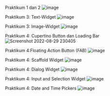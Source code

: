 Praktikum 1 dan 2
![image](https://user-images.githubusercontent.com/64391578/187228012-fee00ae8-1393-49ea-bccf-7b4f559703a5.png)

Praktikum 3: Text-Widget
![image](https://user-images.githubusercontent.com/64391578/187234407-958eac61-17fc-4d8e-9003-5117e5b2141f.png)

Praktikum 3: Image-Widget
![image](https://user-images.githubusercontent.com/64391578/187237653-7dc96dc8-127d-4a2b-aba7-0e9bfdab5f45.png)

Praktikum 4: Cupertino Button dan Loading Bar
![Screenshot 2022-08-29 230405](https://user-images.githubusercontent.com/64391578/187253083-de0008c9-a1bf-4034-b7d7-11e2a10670f3.png)

Praktikum 4:Floating Action Button (FAB)
![image](https://user-images.githubusercontent.com/64391578/187339822-0ae43a59-4d01-476e-a572-916eb0c7b6e4.png)

Praktikum 4: Scaffold Widget
![image](https://user-images.githubusercontent.com/64391578/187345341-f045261a-4516-4568-93bc-3521b1117f27.png)

Praktikum 4: Dialog Widget
![image](https://user-images.githubusercontent.com/64391578/187348141-37e0ec04-a280-45d6-a3a1-815c6003a6cd.png)

Praktikum 4: Input and Selection Widget
![image](https://user-images.githubusercontent.com/64391578/188048877-34112936-4b3c-4b0d-84a8-b2697915ad0a.png)

Praktikum 4: Date and Time Pickers
![image](https://user-images.githubusercontent.com/64391578/187355462-72ec496f-681e-43fb-9a8e-9c96d9c30756.png)

